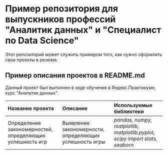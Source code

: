# Пример репозитория для выпускников профессий "Аналитик данных" и "Специалист по Data Science"

Этот репозиторий может служить примером того, как нужно оформлять свои проекты в резюме.

## Пример описания проектов в README.md

Данный проект был выполнен в ходе обучения в Яндекс.Практикуме, курс "Аналитик данных".

| Название проекта | Описание | Используемые библиотеки | 
| :---------------------- | :---------------------- | :---------------------- |
| Определение закономерностей, определяющих успешность игр | Выявление закономерности, определяющих успешность игры | *pandas, numpy, matplotlib, matplotlib.pyplot, scipy import stats, seaborn* |

